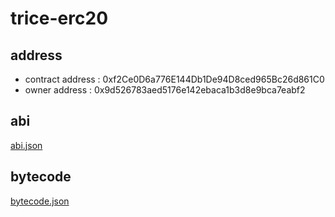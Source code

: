 # trice-erc20

## address
- contract address : 0xf2Ce0D6a776E144Db1De94D8ced965Bc26d861C0
- owner address : 0x9d526783aed5176e142ebaca1b3d8e9bca7eabf2


## abi
[abi.json](abi.jsoin)

## bytecode
[bytecode.json](bytecode.json)
